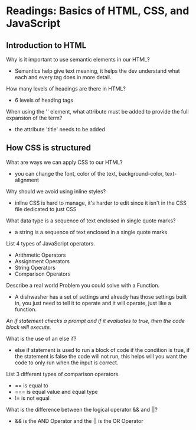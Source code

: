 # Readings: Basics of HTML, CSS, and JavaScript

## Introduction to HTML

Why is it important to use semantic elements in our HTML?

- Semantics help give text meaning, it helps the dev understand what each and every tag does in more detail.

How many levels of headings are there in HTML?

- 6 levels of heading tags

When using the '<abbr>' element, what attribute must be added to provide the full expansion of the term?

- the attribute 'title' needs to be added

## How CSS is structured

What are ways we can apply CSS to our HTML?

- you can change the font, color of the text, background-color, text-alignment

Why should we avoid using inline styles?

- inline CSS is hard to manage, it's harder to edit since it isn't in the CSS file dedicated to just CSS

What data type is a sequence of text enclosed in single quote marks?

- a string is a sequence of text enclosed in a single quote marks

List 4 types of JavaScript operators.

- Arithmetic Operators
- Assignment Operators
- String Operators
- Comparison Operators

Describe a real world Problem you could solve with a Function.

- A dishwasher has a set of settings and already has those settings built in, you just need to tell it to operate and it will operate, just like a function.

_An if statement checks a prompt and if it evaluates to true, then the code block will execute._

What is the use of an else if?

- else if statement is used to run a block of code if the condition is true, if the statement is false the code will not run, this helps will you want the code to only run when the input is correct.

List 3 different types of comparison operators.
- == is equal to
- === is equal value and equal type
- != is not equal

What is the difference between the logical operator && and ||?
- && is the AND Operator and the || is the OR Operator
